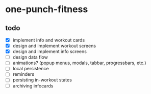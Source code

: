 # one-punch-fitness

## todo

* [x] implement info and workout cards
* [x] design and implement workout screens
* [x] design and implement info screens
* [ ] design data flow
* [ ] animations? (popup menus, modals, tabbar, progressbars, etc.)
* [ ] local persistence
* [ ] reminders
* [ ] persisting in-workout states
* [ ] archiving infocards
